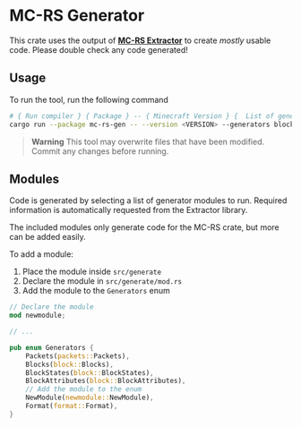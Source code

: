 # MC-RS Generator

This crate uses the output of **[MC-RS Extractor](https://github.com/EightFactorial/MC-RS/tree/main/crates/mc-rs-ext)** to create *mostly* usable code. Please double check any code generated!

## Usage

To run the tool, run the following command

```sh
# { Run compiler } { Package } -- { Minecraft Version } {  List of generator modules  }
cargo run --package mc-rs-gen -- --version <VERSION> --generators blocks,format,etc...
```

> **Warning**
> This tool may overwrite files that have been modified.
> Commit any changes before running.

## Modules

Code is generated by selecting a list of generator modules to run. Required information is automatically requested from the Extractor library.

The included modules only generate code for the MC-RS crate, but more can be added easily.

To add a module:
  1. Place the module inside `src/generate`
  2. Declare the module in `src/generate/mod.rs`
  3. Add the module to the `Generators` enum

```rust
// Declare the module
mod newmodule;

// ...

pub enum Generators {
    Packets(packets::Packets),
    Blocks(block::Blocks),
    BlockStates(block::BlockStates),
    BlockAttributes(block::BlockAttributes),
    // Add the module to the enum
    NewModule(newmodule::NewModule),
    Format(format::Format),
}
```

